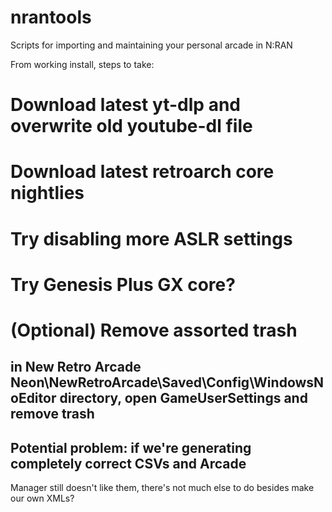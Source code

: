 # nrantools
Scripts for importing and maintaining your personal arcade in N:RAN

From working install, steps to take:
# Download latest yt-dlp and overwrite old youtube-dl file
# Download latest retroarch core nightlies

# Try disabling more ASLR settings
# Try Genesis Plus GX core?

# (Optional) Remove assorted trash
## in New Retro Arcade Neon\NewRetroArcade\Saved\Config\WindowsNoEditor directory, open GameUserSettings and remove trash

## Potential problem: if we're generating completely correct CSVs and Arcade
Manager still doesn't like them, there's not much else to do besides make our
own XMLs?
